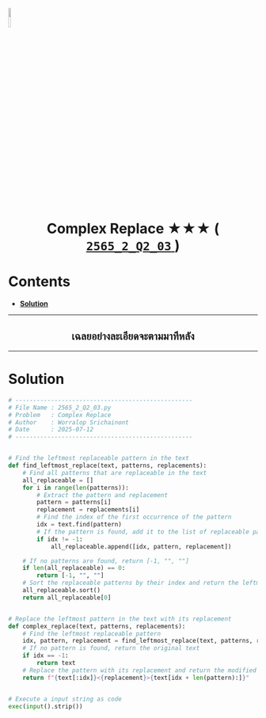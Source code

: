 <p align="left">
  <a href="../../README.md">
    <img src="../../../../Z99-OTHERS/00-common/00-back.png" style="width:10%">
  </a>
</p>

<div align="center">
  <h1>
    Complex Replace ★★★ (
      <a href="https://drive.google.com/file/d/1Zd8MrUHO1P-jSGC2izMmDDlxk3BqJw1O/view?usp=sharing">
        <code>2565_2_Q2_03</code>
      </a>
    )
  </h1>
</div>

# Contents

-   [**Solution**](#solution)

---

<div align="center">
  <h2>เฉลยอย่างละเอียดจะตามมาทีหลัง</h2>
</div>

---

# Solution

```python
# --------------------------------------------------
# File Name : 2565_2_Q2_03.py
# Problem   : Complex Replace
# Author    : Worralop Srichainont
# Date      : 2025-07-12
# --------------------------------------------------


# Find the leftmost replaceable pattern in the text
def find_leftmost_replace(text, patterns, replacements):
    # Find all patterns that are replaceable in the text
    all_replaceable = []
    for i in range(len(patterns)):
        # Extract the pattern and replacement
        pattern = patterns[i]
        replacement = replacements[i]
        # Find the index of the first occurrence of the pattern
        idx = text.find(pattern)
        # If the pattern is found, add it to the list of replaceable patterns
        if idx != -1:
            all_replaceable.append([idx, pattern, replacement])

    # If no patterns are found, return [-1, "", ""]
    if len(all_replaceable) == 0:
        return [-1, "", ""]
    # Sort the replaceable patterns by their index and return the leftmost one
    all_replaceable.sort()
    return all_replaceable[0]


# Replace the leftmost pattern in the text with its replacement
def complex_replace(text, patterns, replacements):
    # Find the leftmost replaceable pattern
    idx, pattern, replacement = find_leftmost_replace(text, patterns, replacements)
    # If no pattern is found, return the original text
    if idx == -1:
        return text
    # Replace the pattern with its replacement and return the modified text
    return f"{text[:idx]}<{replacement}>{text[idx + len(pattern):]}"


# Execute a input string as code
exec(input().strip())
```
